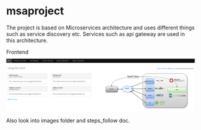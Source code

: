 # msaproject

The project is based on Microservices architecture and uses different things such as service discovery etc.
Services such as api gateway are used in this architecture.


Frontend
![alt text](https://github.com/ravichalla/msaproject/blob/master/images/frontend.png?raw=true)


Also look into images folder and steps_follow doc.
